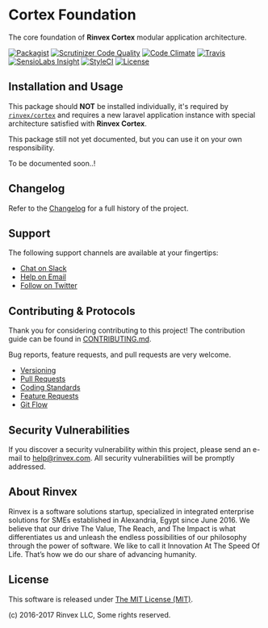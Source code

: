 # Cortex Foundation

The core foundation of **Rinvex Cortex** modular application architecture.

[![Packagist](https://img.shields.io/packagist/v/cortex/foundation.svg?label=Packagist&style=flat-square)](https://packagist.org/packages/cortex/foundation)
[![Scrutinizer Code Quality](https://img.shields.io/scrutinizer/g/cortex/foundation.svg?label=Scrutinizer&style=flat-square)](https://scrutinizer-ci.com/g/cortex/foundation/)
[![Code Climate](https://img.shields.io/codeclimate/github/cortex/foundation.svg?label=CodeClimate&style=flat-square)](https://codeclimate.com/github/cortex/foundation)
[![Travis](https://img.shields.io/travis/cortex/foundation.svg?label=TravisCI&style=flat-square)](https://travis-ci.org/cortex/foundation)
[![SensioLabs Insight](https://img.shields.io/sensiolabs/i/a2cccb54-31b7-49a3-9df2-176a23400fde.svg?label=SensioLabs&style=flat-square)](https://insight.sensiolabs.com/projects/a2cccb54-31b7-49a3-9df2-176a23400fde)
[![StyleCI](https://styleci.io/repos/77746390/shield)](https://styleci.io/repos/77746390)
[![License](https://img.shields.io/packagist/l/cortex/foundation.svg?label=License&style=flat-square)](https://github.com/cortex/foundation/blob/develop/LICENSE)


## Installation and Usage

This package should **NOT** be installed individually, it's required by [`rinvex/cortex`](https://github.com/rinvex/cortex) and requires a new laravel application instance with special architecture satisfied with **Rinvex Cortex**.

This package still not yet documented, but you can use it on your own responsibility.

To be documented soon..!


## Changelog

Refer to the [Changelog](CHANGELOG.md) for a full history of the project.


## Support

The following support channels are available at your fingertips:

- [Chat on Slack](http://chat.rinvex.com)
- [Help on Email](mailto:help@rinvex.com)
- [Follow on Twitter](https://twitter.com/rinvex)


## Contributing & Protocols

Thank you for considering contributing to this project! The contribution guide can be found in [CONTRIBUTING.md](CONTRIBUTING.md).

Bug reports, feature requests, and pull requests are very welcome.

- [Versioning](CONTRIBUTING.md#versioning)
- [Pull Requests](CONTRIBUTING.md#pull-requests)
- [Coding Standards](CONTRIBUTING.md#coding-standards)
- [Feature Requests](CONTRIBUTING.md#feature-requests)
- [Git Flow](CONTRIBUTING.md#git-flow)


## Security Vulnerabilities

If you discover a security vulnerability within this project, please send an e-mail to [help@rinvex.com](help@rinvex.com). All security vulnerabilities will be promptly addressed.


## About Rinvex

Rinvex is a software solutions startup, specialized in integrated enterprise solutions for SMEs established in Alexandria, Egypt since June 2016. We believe that our drive The Value, The Reach, and The Impact is what differentiates us and unleash the endless possibilities of our philosophy through the power of software. We like to call it Innovation At The Speed Of Life. That’s how we do our share of advancing humanity.


## License

This software is released under [The MIT License (MIT)](LICENSE).

(c) 2016-2017 Rinvex LLC, Some rights reserved.
